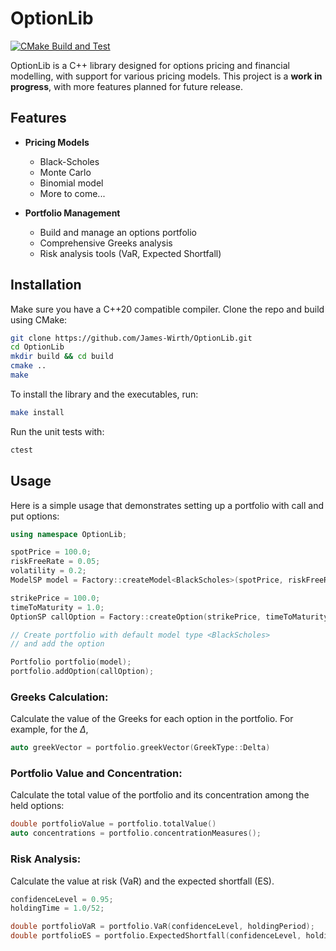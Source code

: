# OptionLib

[![CMake Build and Test](https://github.com/James-Wirth/OptionLib/actions/workflows/ci.yml/badge.svg)](https://github.com/James-Wirth/OptionLib/actions/workflows/ci.yml)

OptionLib is a C++ library designed for options pricing and financial modelling, with support for various pricing models. This project is a **work in progress**, with more features planned for future release.

## Features

- **Pricing Models**
  - Black-Scholes
  - Monte Carlo
  - Binomial model
  - More to come...

- **Portfolio Management**
  - Build and manage an options portfolio
  - Comprehensive Greeks analysis
  - Risk analysis tools (VaR, Expected Shortfall)
 
## Installation

Make sure you have a C++20 compatible compiler. Clone the repo and build using CMake:

```bash
git clone https://github.com/James-Wirth/OptionLib.git
cd OptionLib
mkdir build && cd build
cmake ..
make
```

To install the library and the executables, run:

```bash
make install
```

Run the unit tests with:

```bash
ctest
```

## Usage

Here is a simple usage that demonstrates setting up a portfolio with call and put options:

```cpp
using namespace OptionLib;

spotPrice = 100.0;
riskFreeRate = 0.05;
volatility = 0.2;
ModelSP model = Factory::createModel<BlackScholes>(spotPrice, riskFreeRate, timeToMaturity);

strikePrice = 100.0;
timeToMaturity = 1.0;
OptionSP callOption = Factory::createOption(strikePrice, timeToMaturity, OptionType::Call);

// Create portfolio with default model type <BlackScholes>
// and add the option

Portfolio portfolio(model);
portfolio.addOption(callOption);
```

### Greeks Calculation:

Calculate the value of the Greeks for each option in the portfolio. For example, for the $\Delta$,

```cpp
auto greekVector = portfolio.greekVector(GreekType::Delta)
```

### Portfolio Value and Concentration:

Calculate the total value of the portfolio and its concentration among the held options:

```cpp
double portfolioValue = portfolio.totalValue()
auto concentrations = portfolio.concentrationMeasures();
```

### Risk Analysis:

Calculate the value at risk (VaR) and the expected shortfall (ES).

```cpp
confidenceLevel = 0.95;
holdingTime = 1.0/52;

double portfolioVaR = portfolio.VaR(confidenceLevel, holdingPeriod);
double portfolioES = portfolio.ExpectedShortfall(confidenceLevel, holdingPeriod);;
```



